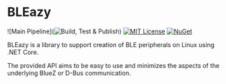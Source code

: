 # BLEazy

![Main Pipeline](![Build, Test & Publish](https://github.com/Lukzy/BLEazy/workflows/Build,%20Test%20&%20Publish/badge.svg)) [![MIT License](https://img.shields.io/badge/license-MIT-blue)](LICENSE) [![NuGet](https://img.shields.io/nuget/vpre/BLEazy)](https://www.nuget.org/packages/BLEazy/)

BLEazy is a library to support creation of BLE peripherals on Linux using .NET Core.

The provided API aims to be easy to use and minimizes the aspects of the underlying BlueZ or D-Bus communication.
